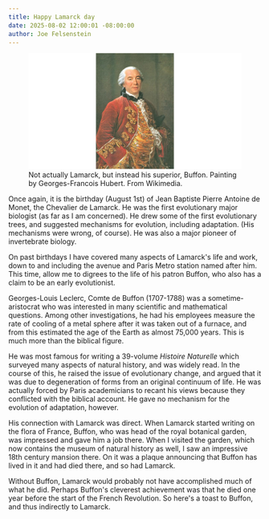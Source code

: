 ```yaml
---
title: Happy Lamarck day
date: 2025-08-02 12:00:01 -08:00:00
author: Joe Felsenstein
---
```


<figure><img src="/uploads/2025/Buffon2.jpg" alt="[Not Lamarck but instead Buffon]"/><figcaption>Not actually Lamarck, but instead 
his superior, Buffon. Painting by Georges-Francois Hubert. From Wikimedia.</figcaption></figure>

Once again, it is the birthday (August 1st) of Jean Baptiste Pierre Antoine de Monet, the Chevalier de 
Lamarck.  He was the first evolutionary major biologist (as far as I am concerned).  He drew some of 
the first evolutionary trees, and suggested mechanisms for evolution, including adaptation. (His mechanisms 
were wrong, of course).  He was also a major pioneer of invertebrate biology.

On past birthdays I have covered many aspects of Lamarck's life and work, down to and including the 
avenue and Paris Metro station named after him.  This time, allow me to digrees to the life of 
his patron Buffon, who also has a claim to be an early evolutionist.

<!--more-->

Georges-Louis Leclerc, Comte de Buffon (1707-1788) was a sometime-aristocrat who was 
interested in many scientific and mathematical questions.  Among other investigations, he had 
his employees measure the rate of cooling of a metal sphere after it was taken out of a 
furnace, and from this estimated the age of the Earth as almost 75,000 years.  This is much 
more than the biblical figure.

He was most famous for writing a 39-volume _Histoire Naturelle_ which surveyed many 
aspects of natural history, and was widely read.  In the course of this, he raised the issue of evolutionary 
change, and argued that it was due to degeneration of forms from an original continuum of 
life.  He was actually forced by Paris academicians to recant his views because they 
conflicted with the biblical account.  He gave no mechanism for the evolution of adaptation, 
however.

His connection with Lamarck was direct.  When Lamarck started writing on the flora of 
France, Buffon, who was head of the royal botanical garden, was impressed and gave him 
a job there.  When I visited the garden, which now contains the museum of natural 
history as well, I saw an impressive 18th century mansion there.  On it was a 
plaque announcing that Buffon has lived in it and had died there, and so had Lamarck.

Without Buffon, Lamarck would probably not have accomplished much of what he did. 
Perhaps Buffon's cleverest achievement was that he died one year before the start 
of the French Revolution.  So here's a toast to Buffon, and thus indirectly to Lamarck.
